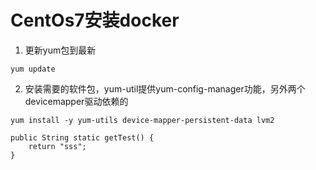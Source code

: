 # CentOs7安装docker

1. 更新yum包到最新

```
yum update
```

2. 安装需要的软件包，yum-util提供yum-config-manager功能，另外两个devicemapper驱动依赖的

```
yum install -y yum-utils device-mapper-persistent-data lvm2
```

```
public String static getTest() {
    return "sss";
}
```